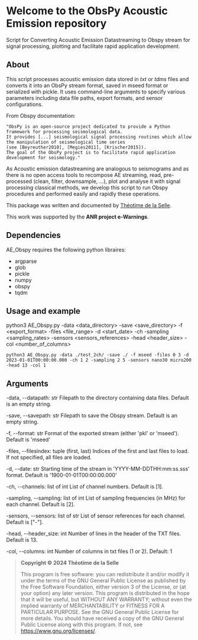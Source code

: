 
# Welcome to the __ObsPy Acoustic Emission__ repository

<div>
Script for Converting Acoustic Emission Datastreaming to Obspy stream for signal processing, plotting and facilitate rapid application development.

<div>
  


## About

This script processes acoustic emission data stored in _txt_ or _tdms_ files and converts it into an ObsPy stream format, saved in mseed format or serialized with pickle. It uses command-line arguments to specify various parameters including data file paths, export formats, and sensor configurations.
    
From Obspy documentation: 
    
    "ObsPy is an open-source project dedicated to provide a Python framework for processing seismological data. 
    It provides [...] seismological signal processing routines which allow the manipulation of seismological time series 
    (see [Beyreuther2010], [Megies2011], [Krischer2015]). 
    The goal of the ObsPy project is to facilitate rapid application development for seismology."

As Acoustic emission datastreaming are analogous to seismograms and as there is no open access tools to recompose AE streaming, read, pre-processed (clean, filter, downsample, ...), plot and analyse it with signal processing classical methods, we develop this script to run  Obspy procedures and performed easily and rapidly these operations.    

This package was written and documented by [Théotime de la Selle](https://github.com/ThéotimedeLaSelle).

This work was supported by the __ANR project e-Warnings__.


## Dependencies

AE_Obspy requires the following python libraires: 
- argparse
- glob
- pickle
- numpy
- obspy
- tqdm

## Usage and example

 python3 AE_Obspy.py -data <data_directory> -save <save_directory> -f <export_format> -files <file_range> -d <start_date> -ch <channels> -sampling <sampling_rates> -sensors <sensors_references> -head <header_size> -col <number_of_columns>
  
    python3 AE_Obspy.py -data ./test_2ch/ -save ./ -f mseed -files 0 3 -d 2023-01-01T00:00:00.000 -ch 1 2 -sampling 2 5 -sensors nano30 micro200 -head 13 -col 1

## Arguments
-data, --datapath: str
Filepath to the directory containing data files. Default is an empty string.

-save, --savepath: str
Filepath to save the Obspy stream. Default is an empty string.

-f, --format: str
Format of the exported stream (either 'pkl' or 'mseed'). Default is 'mseed'

-files, --filesindex: tuple (first, last)
Indices of the first and last files to load. If not specified, all files are loaded.

-d, --date: str
Starting time of the stream in 'YYYY-MM-DDTHH:mm:ss.sss' format. Default is '1900-01-01T00:00:00.000'

-ch, --channels: list of int
List of channel numbers. Default is [1].

-sampling, --sampling: list of int
List of sampling frequencies (in MHz) for each channel. Default is [2].

-sensors, --sensors: list of str
List of sensor references for each channel. Default is ["-"].

-head, --header_size: int
Number of lines in the header of the TXT files. Default is 13.

-col, --columns: int
Number of columns in txt files (1 or 2). Default: 1
  


> __Copyright ©️ 2024 Théotime de la Selle__
>
> This program is free software: you can redistribute it and/or modify
it under the terms of the GNU General Public License as published by
the Free Software Foundation, either version 3 of the License, or
(at your option) any later version.
> This program is distributed in the hope that it will be useful,
but WITHOUT ANY WARRANTY; without even the implied warranty of
MERCHANTABILITY or FITNESS FOR A PARTICULAR PURPOSE.  See the
GNU General Public License for more details.
> You should have received a copy of the GNU General Public License
along with this program. If not, see <https://www.gnu.org/licenses/>.

